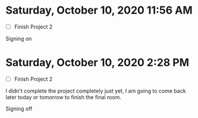 # Saturday, October 10, 2020 11:56 AM
- [ ] Finish Project 2

Signing on

# Saturday, October 10, 2020 2:28 PM
- [ ] Finish Project 2

I didn't complete the project completely just yet, I am going to come back later today or tomorrow to finish the final room.

Signing off